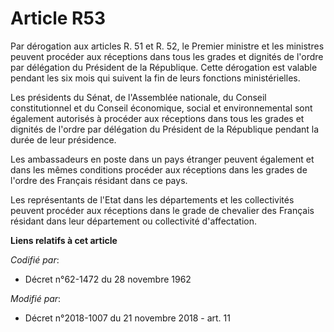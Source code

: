 # Article R53

Par dérogation aux articles R. 51 et R. 52, le Premier ministre et les ministres peuvent procéder aux réceptions dans tous
les grades et dignités de l'ordre par délégation du Président de la République. Cette dérogation est valable pendant les six
mois qui suivent la fin de leurs fonctions ministérielles.

Les présidents du Sénat, de l'Assemblée nationale, du Conseil constitutionnel et du Conseil économique, social et
environnemental sont également autorisés à procéder aux réceptions dans tous les grades et dignités de l'ordre par délégation
du Président de la République pendant la durée de leur présidence.

Les ambassadeurs en poste dans un pays étranger peuvent également et dans les mêmes conditions procéder aux réceptions dans
les grades de l'ordre des Français résidant dans ce pays.

Les représentants de l'Etat dans les départements et les collectivités peuvent procéder aux réceptions dans le grade de
chevalier des Français résidant dans leur département ou collectivité d'affectation.

**Liens relatifs à cet article**

_Codifié par_:

  - Décret n°62-1472 du 28 novembre 1962

_Modifié par_:

  - Décret n°2018-1007 du 21 novembre 2018 - art. 11
